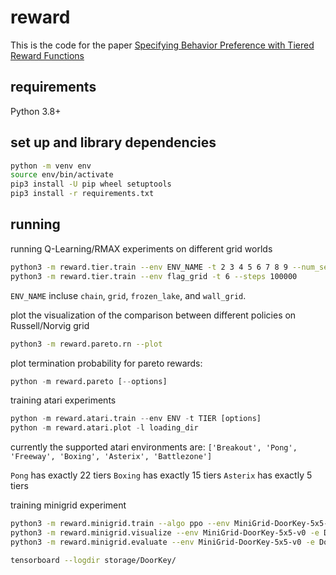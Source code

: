 # reward
This is the code for the paper [Specifying Behavior Preference with Tiered Reward Functions](https://arxiv.org/abs/2212.03733)

## requirements
Python 3.8+

## set up and library dependencies
```bash
python -m venv env
source env/bin/activate
pip3 install -U pip wheel setuptools
pip3 install -r requirements.txt
```

## running
running Q-Learning/RMAX experiments on different grid worlds
```bash
python3 -m reward.tier.train --env ENV_NAME -t 2 3 4 5 6 7 8 9 --num_seeds 300 --initial_value 1e5 --lr 0.9 --gamma 0.9
python3 -m reward.tier.train --env flag_grid -t 6 --steps 100000
```
`ENV_NAME` incluse `chain`, `grid`, `frozen_lake`, and `wall_grid`.

plot the visualization of the comparison between different policies on Russell/Norvig grid
```bash
python3 -m reward.pareto.rn --plot
```

plot termination probability for pareto rewards:
```python
python -m reward.pareto [--options]
```

training atari experiments
```python
python -m reward.atari.train --env ENV -t TIER [options]
python -m reward.atari.plot -l loading_dir
```
currently the supported atari environments are: `['Breakout', 'Pong', 'Freeway', 'Boxing', 'Asterix', 'Battlezone']`

`Pong` has exactly 22 tiers 
`Boxing` has exactly 15 tiers
`Asterix` has exactly 5 tiers

training minigrid experiment
```bash
python3 -m reward.minigrid.train --algo ppo --env MiniGrid-DoorKey-5x5-v0 -e DoorKey --save-interval 10 --frames 1e7 --reward_function step_penalty
python3 -m reward.minigrid.visualize --env MiniGrid-DoorKey-5x5-v0 -e DoorKey
python3 -m reward.minigrid.evaluate --env MiniGrid-DoorKey-5x5-v0 -e DoorKey

tensorboard --logdir storage/DoorKey/
```
